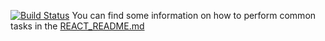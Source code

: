[![Build Status](https://travis-ci.org/sivakumar-kailasam/react-date-selector.svg?branch=master)](https://travis-ci.org/sivakumar-kailasam/react-date-selector)
You can find some information on how to perform common tasks in the [REACT_README.md](./REACT_README.md)

